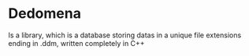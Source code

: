 # Dedomena
Is a library, which is a database storing datas in a unique file extensions ending in .ddm, written completely in C++
